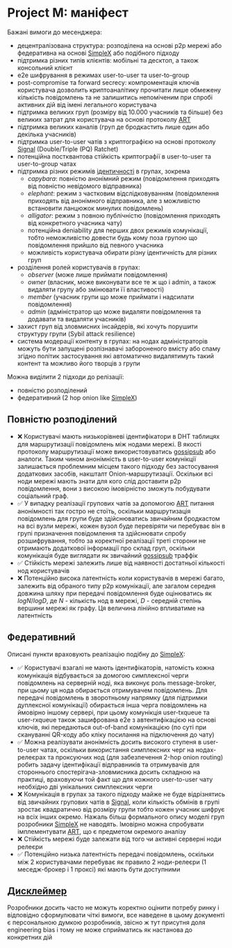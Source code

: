 # Project M: маніфест

Бажані вимоги до месенджера:

- децентралізована структура: розподілена на основі p2p мережі або федеративна на основі [SimpleX] або подібного підходу
- підтримка різних типів клієнтів: мобільні та десктоп, а також консольний клієнт
- e2e шифрування в режимах user-to-user та user-to-group
- post-compromise та forward secrecy: компроментація ключів користувача дозволить криптоаналітику прочитати лише обмежену кількість повідомлень
  та не залишитись непоміченим при спробі активних дій від імені легального користувача
- підтримка великих груп (розміру від 10.000 учасників та більше) без великих затрат для користувача на основі протоколу [ART]
- підтримка великих каналів (груп де бродкастить лише один або декілька учасників)
- підтримка user-to-user чатів з криптографією на основі протоколу [Signal] (Double/Triple (PQ) Ratchet)
- потенційна постквантова стійкість криптографії в user-to-user та user-to-group чатах
- підтримка різних режимів [ідентичності] в групах, зокрема 
  - *capybara*: повністю анонімний режим (повідомлення приходять від повністю невідомого відправника)
  - *elephant*: режим з частковим відслідковуванням (повідомлення приходять від анонімного відправника, але з можливістю встановити ланцюжок минулих повідомлень)
  - *alligator*: режим з повною публічністю (повідомлення приходять від конкретного учасника чату)
  - потенційна deniability для перших двох режимів комунікації, тобто неможливістю довести будь кому поза групою що повідомлення прийшло від певного учасника
  - можливість користувача обирати різну ідентичність для різних груп
- розділення ролей користувачів в групах:
  - *observer* (може лише приймати повідомлення)
  - *owner* (власник, може виконувати все те ж що і admin, а також видаляти групу або змінювати її властивості)
  - *member* (учасник групи що може приймати і надсилати повідомлення)
  - *admin* (адміністратор що може видаляти повідомлення та додавати та видаляти учасників)
- захист груп від зловмисних інсайдерів, які хочуть порушити структуру групи (Sybil attack resilience)
- система модерації контенту в групах: на нодах адміністраторів можуть бути запущені розпізнавачі забороненого вмісту або спаму згідно політик застосування
  які автоматично видалятимуть такий контент та можливо його творців з групи

Можна виділити 2 підходи до релізації:

- повністю розподілений
- федеративний (2 hop onion like [SimpleX])

## Повністю розподілений

- ❌ Користувачі мають низькорівневі ідентифікатори в DHT таблицях для маршрутизації повідомлень між нодами мережі. В якості протоколу маршрутизації може використовуватись [gossipsub] 
  або аналоги. Таким чином анонімність в user-to-user комунікції залишається проблемним місцем такого підходу без застосування додаткових засобів, накшталт Onion-маршрутизації. Оскільки всі ноди
  мережі мають знати для кого слід доставити p2p повідомлення, вони з високою імовірністю зможуть побудувати соціальний граф.
- ✅ У випадку реалізації групових чатів за допомогою [ART] питання анонімності так гостро не стоїть, оскільки маршрутизація повідомлень для групи буде здійснюватись 
  звичайним бродкастом на всі вузли мережі, кожен вузол буде перевіряти чи перебуває він в групі призначення повідомлення та здійснювати спробу розшифрування, тобто
  за коректної реалізації треті сторони не отримають додаткової інформації про склад груп, оскільки комунікація буде виглядати як звичайний [gossipsub] траффік
- ✅ Стійкість мережі залежить лише від наявності достатньої кількості нод користувачів
- ❌ Потенційно висока латентність коли користувачів в мережі багато, залежить від обраного типу p2p комунікації, але загалом середня довжина шляху при передачі повідомлення 
  буде оцінюватись як $log N/log D$, де $N$ - кількість нод в мережі, $D$ - середній степінь вершини мережі як графу. Ця величина лінійно впливатиме на латентність

## Федеративний

Описані пункти враховують реалізацію подібну до [SimpleX]:

- ✅ Користувачі взагалі не мають ідентифікаторів, натомість кожна комунікація відбувається за домогою симплексної черги повідомлень на серверній ноді,
  яка виконує роль message-broker, при цьому ця нода обирається отримувачем повідомлень. Для передачі повідомлень в зворотньому напрямку 
  (для підтримки дуплексної комунікації) обирається інша черга повідомлень на ймовірно іншому сервері, при цьому комунікція user-txqueue та user-rxqueue 
  також зашифрована e2e з автентифікацією на основі ключів, які передаються out-of-band комунікацією (по суті при скануванні QR-коду або кліку посилання на підключення до чату)
- ✅ Можна реалізувати анонімність досить високого ступеня в user-to-user чатах, оскільки використання симплексних черг на нодах-релеєрах та проксуючих нод (для забезпечення 2-hop onion routing)
  робить задачу ідентифікації відправників та отримувачів для стороннього спостерігача-зловмисника досить складною на практиці, враховуючи той факт що для кожного
  user-to-user чату необхідно дві унікальних симплексних черги
- ❌ Комунікація в групах за такого підходу майже не буде відрізнятись від звичайних групових чатів в [Signal], коли кількість обмінів в групі зростає квадратично від розміру групи
  тобто кожен учасник шифрує на всіх інших окремо. Нажаль більш формального опису моделі груп розробники [SimpleX] не наводять. Імовірно можна спробувати імплементувати [ART], що є
  предметом окремого аналізу
- ❌ Стійкість мережі буде залежати від того чи активні серверні ноди релеєри
- ✅ Потенційно низька латентність передачі повідомлень, оскільки між 2 користувачами перебуває як правило 2 ноди-релеєри (1 меседж-брокер і 1 проксі) які мають бути доступними

## [Дисклеймер]

Розробники досить часто не можуть коректно оцінити потребу ринку і відповідно сформулювати чіткі вимоги, все наведене в цьому документі є персональною думкою розробників,
звісно ж тут присутня доля engineering bias і тому не може сприйматись як настанова до конкретних дій

[Conditional encryption]: https://dl.acm.org/doi/pdf/10.1145/3658644.3690374
[SimpleX]: https://simplex.chat/docs/guide/readme.html
[Signal]: https://signal.org/docs/specifications/doubleratchet/
[Дисклеймер]: http://hintjens.com/blog:19/noredirect/true
[ART]: https://eprint.iacr.org/2017/666.pdf
[ідентичності]: https://github.com/distributed-lab/papers/blob/main/in-da-club/In_Da_Club.pdf
[gossipsub]: https://github.com/libp2p/specs/tree/master/pubsub/gossipsub